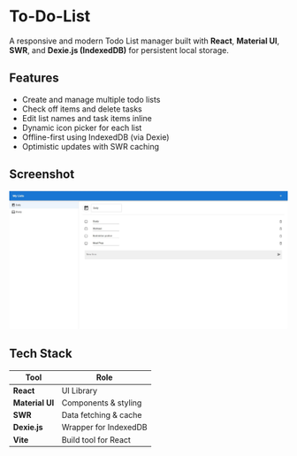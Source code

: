 # To-Do-List
A responsive and modern Todo List manager built with **React**, **Material UI**, **SWR**, and **Dexie.js (IndexedDB)** for persistent local storage.

## Features

-  Create and manage multiple todo lists
-  Check off items and delete tasks
-  Edit list names and task items inline
-  Dynamic icon picker for each list
-  Offline-first using IndexedDB (via Dexie)
-  Optimistic updates with SWR caching

##  Screenshot

![App Screenshot](assets/capture.jpg)  


## Tech Stack

| Tool            | Role                         |
|-----------------|------------------------------|
| **React**       | UI Library                   |
| **Material UI** | Components & styling         |
| **SWR**         | Data fetching & cache        |
| **Dexie.js**    | Wrapper for IndexedDB        |
| **Vite**        | Build tool for React         |

